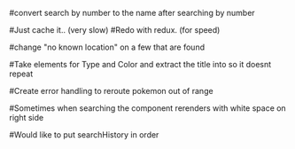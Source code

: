 #convert search by number to the name after searching by number

#Just cache it.. (very slow) #Redo with redux. (for speed)

#change "no known location" on a few that are found

#Take elements for Type and Color and extract the title into so it doesnt repeat

#Create error handling to reroute pokemon out of range

#Sometimes when searching the component rerenders with white space on right side

#Would like to put searchHistory in order 